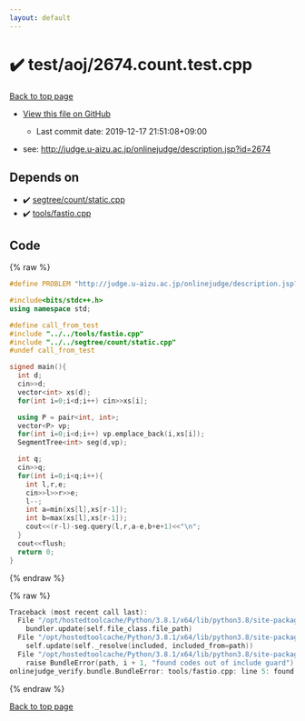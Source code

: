 ```yaml
---
layout: default
---
```


<!-- mathjax config similar to math.stackexchange -->
<script type="text/javascript" async
  src="https://cdnjs.cloudflare.com/ajax/libs/mathjax/2.7.5/MathJax.js?config=TeX-MML-AM_CHTML">
</script>
<script type="text/x-mathjax-config">
  MathJax.Hub.Config({
    TeX: { equationNumbers: { autoNumber: "AMS" }},
    tex2jax: {
      inlineMath: [ ['$','$'] ],
      processEscapes: true
    },
    "HTML-CSS": { matchFontHeight: false },
    displayAlign: "left",
    displayIndent: "2em"
  });
</script>

<script type="text/javascript" src="https://cdnjs.cloudflare.com/ajax/libs/jquery/3.4.1/jquery.min.js"></script>
<script src="https://cdn.jsdelivr.net/npm/jquery-balloon-js@1.1.2/jquery.balloon.min.js" integrity="sha256-ZEYs9VrgAeNuPvs15E39OsyOJaIkXEEt10fzxJ20+2I=" crossorigin="anonymous"></script>
<script type="text/javascript" src="../../../assets/js/copy-button.js"></script>
<link rel="stylesheet" href="../../../assets/css/copy-button.css" />


# :heavy_check_mark: test/aoj/2674.count.test.cpp

<a href="../../../index.html">Back to top page</a>

* <a href="{{ site.github.repository_url }}/blob/master/test/aoj/2674.count.test.cpp">View this file on GitHub</a>
    - Last commit date: 2019-12-17 21:51:08+09:00


* see: <a href="http://judge.u-aizu.ac.jp/onlinejudge/description.jsp?id=2674">http://judge.u-aizu.ac.jp/onlinejudge/description.jsp?id=2674</a>


## Depends on

* :heavy_check_mark: <a href="../../../library/segtree/count/static.cpp.html">segtree/count/static.cpp</a>
* :heavy_check_mark: <a href="../../../library/tools/fastio.cpp.html">tools/fastio.cpp</a>


## Code

<a id="unbundled"></a>
{% raw %}
```cpp
#define PROBLEM "http://judge.u-aizu.ac.jp/onlinejudge/description.jsp?id=2674"

#include<bits/stdc++.h>
using namespace std;

#define call_from_test
#include "../../tools/fastio.cpp"
#include "../../segtree/count/static.cpp"
#undef call_from_test

signed main(){
  int d;
  cin>>d;
  vector<int> xs(d);
  for(int i=0;i<d;i++) cin>>xs[i];

  using P = pair<int, int>;
  vector<P> vp;
  for(int i=0;i<d;i++) vp.emplace_back(i,xs[i]);
  SegmentTree<int> seg(d,vp);

  int q;
  cin>>q;
  for(int i=0;i<q;i++){
    int l,r,e;
    cin>>l>>r>>e;
    l--;
    int a=min(xs[l],xs[r-1]);
    int b=max(xs[l],xs[r-1]);
    cout<<(r-l)-seg.query(l,r,a-e,b+e+1)<<"\n";
  }
  cout<<flush;
  return 0;
}

```
{% endraw %}

<a id="bundled"></a>
{% raw %}
```cpp
Traceback (most recent call last):
  File "/opt/hostedtoolcache/Python/3.8.1/x64/lib/python3.8/site-packages/onlinejudge_verify/docs.py", line 340, in write_contents
    bundler.update(self.file_class.file_path)
  File "/opt/hostedtoolcache/Python/3.8.1/x64/lib/python3.8/site-packages/onlinejudge_verify/bundle.py", line 154, in update
    self.update(self._resolve(included, included_from=path))
  File "/opt/hostedtoolcache/Python/3.8.1/x64/lib/python3.8/site-packages/onlinejudge_verify/bundle.py", line 123, in update
    raise BundleError(path, i + 1, "found codes out of include guard")
onlinejudge_verify.bundle.BundleError: tools/fastio.cpp: line 5: found codes out of include guard

```
{% endraw %}

<a href="../../../index.html">Back to top page</a>


